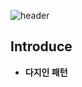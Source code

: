 ![header](https://capsule-render.vercel.app/api?type=rect&&color=0:0575e6,100:021b79&height=200&section=header&text=Design_Pattern&fontColor=f2fcfe&fontSize=66)

## Introduce  
- **다지인 패턴**
